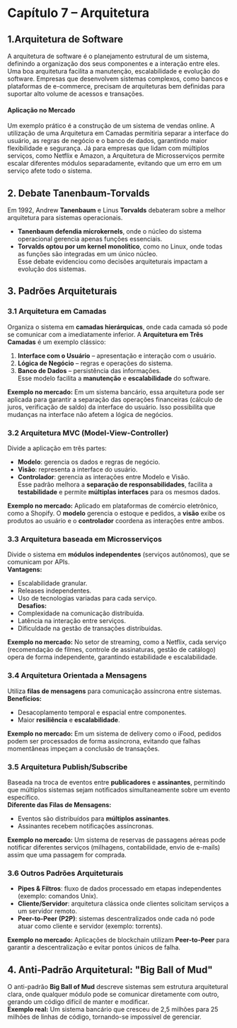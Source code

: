 # Capítulo 7 – Arquitetura  

## 1.Arquitetura de Software

A arquitetura de software é o planejamento estrutural de um sistema, definindo a organização dos seus componentes e a interação entre eles. Uma boa arquitetura facilita a manutenção, escalabilidade e evolução do software. Empresas que desenvolvem sistemas complexos, como bancos e plataformas de e-commerce, precisam de arquiteturas bem definidas para suportar alto volume de acessos e transações.

#### Aplicação no Mercado

Um exemplo prático é a construção de um sistema de vendas online. A utilização de uma Arquitetura em Camadas permitiria separar a interface do usuário, as regras de negócio e o banco de dados, garantindo maior flexibilidade e segurança. Já para empresas que lidam com múltiplos serviços, como Netflix e Amazon, a Arquitetura de Microsserviços permite escalar diferentes módulos separadamente, evitando que um erro em um serviço afete todo o sistema.


## 2. Debate Tanenbaum-Torvalds  
Em 1992, Andrew **Tanenbaum** e Linus **Torvalds** debateram sobre a melhor arquitetura para sistemas operacionais.  
- **Tanenbaum defendia microkernels**, onde o núcleo do sistema operacional gerencia apenas funções essenciais.  
- **Torvalds optou por um kernel monolítico**, como no Linux, onde todas as funções são integradas em um único núcleo.  
Esse debate evidenciou como decisões arquiteturais impactam a evolução dos sistemas.  
## 3. Padrões Arquiteturais  

### 3.1 Arquitetura em Camadas  
Organiza o sistema em **camadas hierárquicas**, onde cada camada só pode se comunicar com a imediatamente inferior. A **Arquitetura em Três Camadas** é um exemplo clássico:  
1. **Interface com o Usuário** – apresentação e interação com o usuário.  
2. **Lógica de Negócio** – regras e operações do sistema.  
3. **Banco de Dados** – persistência das informações.  
Esse modelo facilita a **manutenção** e **escalabilidade** do software.  

**Exemplo no mercado:** Em um sistema bancário, essa arquitetura pode ser aplicada para garantir a separação das operações financeiras (cálculo de juros, verificação de saldo) da interface do usuário. Isso possibilita que mudanças na interface não afetem a lógica de negócios.  

### 3.2 Arquitetura MVC (Model-View-Controller)  
Divide a aplicação em três partes:  
- **Modelo**: gerencia os dados e regras de negócio.  
- **Visão**: representa a interface do usuário.  
- **Controlador**: gerencia as interações entre Modelo e Visão.  
Esse padrão melhora a **separação de responsabilidades**, facilita a **testabilidade** e permite **múltiplas interfaces** para os mesmos dados.  

**Exemplo no mercado:** Aplicado em plataformas de comércio eletrônico, como a Shopify. O **modelo** gerencia o estoque e pedidos, a **visão** exibe os produtos ao usuário e o **controlador** coordena as interações entre ambos.  

### 3.3 Arquitetura baseada em Microsserviços  
Divide o sistema em **módulos independentes** (serviços autônomos), que se comunicam por APIs.  
**Vantagens:**  
- Escalabilidade granular.  
- Releases independentes.  
- Uso de tecnologias variadas para cada serviço.  
**Desafios:**  
- Complexidade na comunicação distribuída.  
- Latência na interação entre serviços.  
- Dificuldade na gestão de transações distribuídas.  

**Exemplo no mercado:** No setor de streaming, como a Netflix, cada serviço (recomendação de filmes, controle de assinaturas, gestão de catálogo) opera de forma independente, garantindo estabilidade e escalabilidade.  

### 3.4 Arquitetura Orientada a Mensagens  
Utiliza **filas de mensagens** para comunicação assíncrona entre sistemas.  
**Benefícios:**  
- Desacoplamento temporal e espacial entre componentes.  
- Maior **resiliência** e **escalabilidade**.  

**Exemplo no mercado:** Em um sistema de delivery como o iFood, pedidos podem ser processados de forma assíncrona, evitando que falhas momentâneas impeçam a conclusão de transações.  

### 3.5 Arquitetura Publish/Subscribe  
Baseada na troca de eventos entre **publicadores** e **assinantes**, permitindo que múltiplos sistemas sejam notificados simultaneamente sobre um evento específico.  
**Diferente das Filas de Mensagens:**  
- Eventos são distribuídos para **múltiplos assinantes**.  
- Assinantes recebem notificações assíncronas.  

**Exemplo no mercado:** Um sistema de reservas de passagens aéreas pode notificar diferentes serviços (milhagens, contabilidade, envio de e-mails) assim que uma passagem for comprada.  

### 3.6 Outros Padrões Arquiteturais  
- **Pipes & Filtros**: fluxo de dados processado em etapas independentes (exemplo: comandos Unix).  
- **Cliente/Servidor**: arquitetura clássica onde clientes solicitam serviços a um servidor remoto.  
- **Peer-to-Peer (P2P)**: sistemas descentralizados onde cada nó pode atuar como cliente e servidor (exemplo: torrents).  

**Exemplo no mercado:** Aplicações de blockchain utilizam **Peer-to-Peer** para garantir a descentralização e evitar pontos únicos de falha.  

## 4. Anti-Padrão Arquitetural: "Big Ball of Mud"  
O anti-padrão **Big Ball of Mud** descreve sistemas sem estrutura arquitetural clara, onde qualquer módulo pode se comunicar diretamente com outro, gerando um código difícil de manter e modificar.  
**Exemplo real:** Um sistema bancário que cresceu de 2,5 milhões para 25 milhões de linhas de código, tornando-se impossível de gerenciar.  



